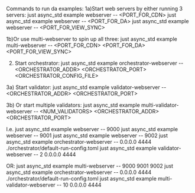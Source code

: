 Commands to run da examples: 
1a)Start web servers by either running 3 servers:
just async_std example webserver -- <PORT_FOR_CDN> 
just async_std example webserver -- <PORT_FOR_DA> 
just async_std example webserver -- <PORT_FOR_VIEW_SYNC> 

1b)Or use multi-webserver to spin up all three:
just async_std example multi-webserver -- <PORT_FOR_CDN> <PORT_FOR_DA> <PORT_FOR_VIEW_SYNC> 

2) Start orchestrator:
just async_std example orchestrator-webserver -- <ORCHESTRATOR_ADDR> <ORCHESTRATOR_PORT> <ORCHESTRATOR_CONFIG_FILE> 

3a) Start validator:
just async_std example validator-webserver -- <ORCHESTRATOR_ADDR> <ORCHESTRATOR_PORT>

3b) Or start multiple validators:
just async_std example multi-validator-webserver -- <NUM_VALIDATORS> <ORCHESTRATOR_ADDR> <ORCHESTRATOR_PORT>

I.e. 
just async_std example webserver -- 9000 
just async_std example webserver -- 9001 
just async_std example webserver -- 9002
just async_std example orchestrator-webserver -- 0.0.0.0 4444 ./orchestrator/default-run-config.toml 
just async_std example validator-webserver -- 2 0.0.0.0 4444

OR: 
just async_std example multi-webserver -- 9000 9001 9002
just async_std example orchestrator-webserver -- 0.0.0.0 4444 ./orchestrator/default-run-config.toml 
just async_std example multi-validator-webserver -- 10 0.0.0.0 4444